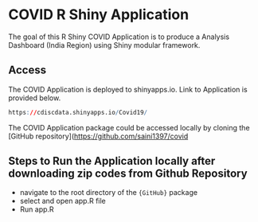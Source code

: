 # COVID R Shiny Application

<!-- badges: start -->

<!-- badges: end -->

The goal of this R Shiny COVID Application is to produce a Analysis Dashboard (India Region) using Shiny modular framework. 

## Access

The COVID Application is deployed to shinyapps.io. Link to Application is provided below.

``` r
https://cdiscdata.shinyapps.io/Covid19/

```

The COVID Application package could be accessed locally by cloning the [GitHub repository](https://github.com/saini1397/covid

## Steps to Run the Application locally after downloading zip codes from Github Repository


-   navigate to the root directory of the `{GitHub}` package
-   select and open app.R file
-   Run app.R
